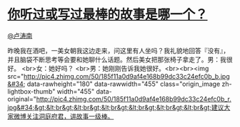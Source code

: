 
#  [你听过或写过最棒的故事是哪一个？](https://zhihu.com/questions/28297599)



[@卢涛南](https://zhihu.com/people/eb7cf854bea452363c9fa993b5a0eff2)

昨晚我在酒吧，一美女朝我这边走来，问这里有人坐吗？我礼貌地回答『没有』，并且脑袋不断思考等会要和她聊什么话题。然后美女把那张椅子拿走了。男：我很好。 &lt;br&gt;女：她好吗？ &lt;br&gt;男：她刚刚告诉我她很好。&lt;br&gt;&lt;br&gt;&lt;img src=&#34;http://pic4.zhimg.com/50/185f11a0d9af4e168b99dc33c24efc0b_b.jpg&#34; data-rawheight=&#34;180&#34; data-rawwidth=&#34;455&#34; class=&#34;origin_image zh-lightbox-thumb&#34; width=&#34;455&#34; data-original=&#34;http://pic4.zhimg.com/50/185f11a0d9af4e168b99dc33c24efc0b_r.jpg&#34;&gt;&lt;br&gt;&lt;br&gt;&lt;br&gt;&lt;br&gt;&lt;br&gt;&lt;br&gt;建议大家微博关注洞庭府君，讲故事一级棒。
